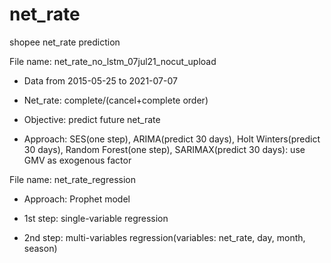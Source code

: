 # net_rate
shopee net_rate prediction

File name: net_rate_no_lstm_07jul21_nocut_upload
- Data from 2015-05-25 to 2021-07-07

- Net_rate: complete/(cancel+complete order)

- Objective: predict future net_rate

- Approach: SES(one step), ARIMA(predict 30 days), Holt Winters(predict 30 days), Random Forest(one step), SARIMAX(predict 30 days): use GMV as exogenous factor

File name: net_rate_regression
- Approach: Prophet model

- 1st step: single-variable regression

- 2nd step: multi-variables regression(variables: net_rate, day, month, season)

